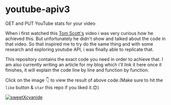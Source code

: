 # youtube-apiv3
GET and PUT YouTube stats for your video 


When i first watched this [Tom Scott's](https://www.youtube.com/watch?v=BxV14h0kFs0&t) video i was very curious how he achieved this. But unfortunately he didn't show and talked about the code in that video.
So that inspired me to try do the same thing and with some research and exploring youtube API, i was finally able to replicate that.

This repository contains the exact code you need in order to achieve that. I am also currently writing an article for my blog which i'll link it here once it finishes, it will explain the code line by line and function by function.


Click on the image 👇 to view the result of above code.(Make sure to hit the ```like``` button & ```star``` this repo if you liked it.😊)

[![sweetXcyanide](https://img.youtube.com/vi/pJMTlRzlTmc/0.jpg)](https://www.youtube.com/watch?v=pJMTlRzlTmc)
